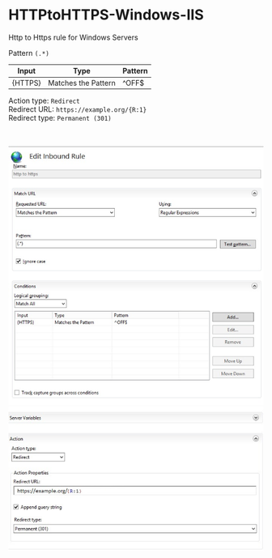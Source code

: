 # HTTPtoHTTPS-Windows-IIS
Http to Https rule for Windows Servers

Pattern ```(.*)```

| Input  	|Type   	|Pattern   	|  
|---	    |---	    |---	    	|
|{HTTPS}   	    |  Matches the Pattern 	   	|^OFF$   	   	  |


Action type: ```Redirect``` <br>
Redirect URL: ```https://example.org/{R:1}``` <br>
Redirect type: ```Permanent (301)```

<br><br>
![alt text](01-Edit-Inbound-Rule.jpg "01-Edit-Inbound-Rule.jpg") <br>
![alt text](02-Server-Variables.jpg "02-Server-Variables.jpg")
